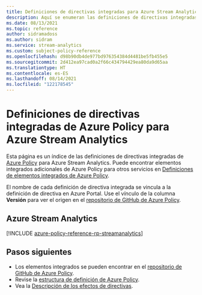 ```yaml
---
title: Definiciones de directivas integradas para Azure Stream Analytics
description: Aquí se enumeran las definiciones de directivas integradas de Azure Policy para Azure Stream Analytics. Estas definiciones de directivas integradas proporcionan enfoques comunes para administrar los recursos de Azure.
ms.date: 08/13/2021
ms.topic: reference
author: sidramadoss
ms.author: sidram
ms.service: stream-analytics
ms.custom: subject-policy-reference
ms.openlocfilehash: d98b90db4de977bd976354384d4481be5fb455e5
ms.sourcegitcommit: 2d412ea97cad0a2f66c434794429ea80da9d65aa
ms.translationtype: HT
ms.contentlocale: es-ES
ms.lasthandoff: 08/14/2021
ms.locfileid: "122178545"
---
```

# <a name="azure-policy-built-in-definitions-for-azure-stream-analytics"></a>Definiciones de directivas integradas de Azure Policy para Azure Stream Analytics

Esta página es un índice de las definiciones de directivas integradas de [Azure Policy](../governance/policy/overview.md) para Azure Stream Analytics. Puede encontrar elementos integrados adicionales de Azure Policy para otros servicios en [Definiciones de elementos integrados de Azure Policy](../governance/policy/samples/built-in-policies.md).

El nombre de cada definición de directiva integrada se vincula a la definición de directiva en Azure Portal. Use el vínculo de la columna **Versión** para ver el origen en el [repositorio de GitHub de Azure Policy](https://github.com/Azure/azure-policy).

## <a name="azure-stream-analytics"></a>Azure Stream Analytics

[!INCLUDE [azure-policy-reference-rp-streamanalytics](../../includes/policy/reference/byrp/microsoft.streamanalytics.md)]

## <a name="next-steps"></a>Pasos siguientes

- Los elementos integrados se pueden encontrar en el [repositorio de GitHub de Azure Policy](https://github.com/Azure/azure-policy).
- Revise la [estructura de definición de Azure Policy](../governance/policy/concepts/definition-structure.md).
- Vea la [Descripción de los efectos de directivas](../governance/policy/concepts/effects.md).
